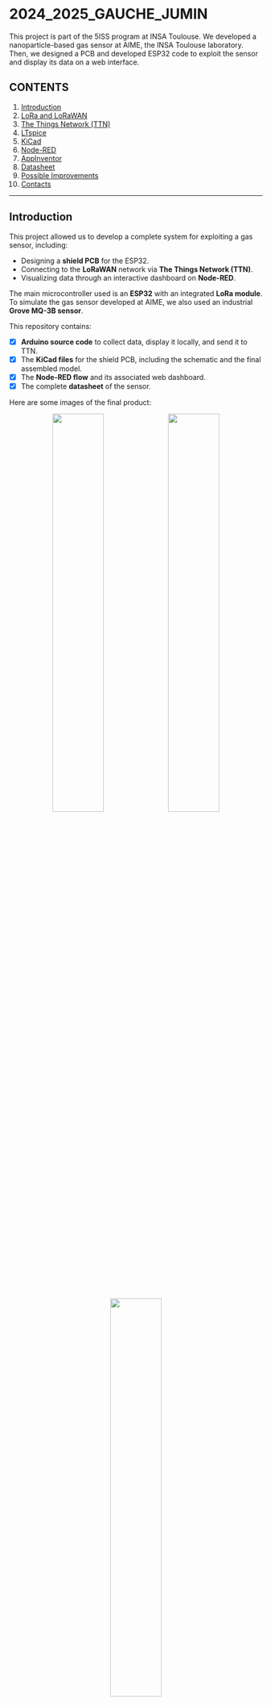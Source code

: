 # 2024_2025_GAUCHE_JUMIN
This project is part of the 5ISS program at INSA Toulouse. We developed a nanoparticle-based gas sensor at AIME, the INSA Toulouse laboratory. Then, we designed a PCB and developed ESP32 code to exploit the sensor and display its data on a web interface.

## CONTENTS
1. [Introduction](#introduction)
2. [LoRa and LoRaWAN](#lora)
3. [The Things Network (TTN)](#the-things-network-ttn)
4. [LTspice](#ltspice)
5. [KiCad](#kicad)
6. [Node-RED](#node-red)
7. [AppInventor](#appinventor)
8. [Datasheet](#datasheet)
9. [Possible Improvements](#possible-improvements)
10. [Contacts](#contacts)

---

## Introduction

This project allowed us to develop a complete system for exploiting a gas sensor, including:
- Designing a **shield PCB** for the ESP32.
- Connecting to the **LoRaWAN** network via **The Things Network (TTN)**.
- Visualizing data through an interactive dashboard on **Node-RED**.

The main microcontroller used is an **ESP32** with an integrated **LoRa module**. To simulate the gas sensor developed at AIME, we also used an industrial **Grove MQ-3B sensor**.

This repository contains:
- [x] **Arduino source code** to collect data, display it locally, and send it to TTN.
- [x] The **KiCad files** for the shield PCB, including the schematic and the final assembled model.
- [x] The **Node-RED flow** and its associated web dashboard.
- [x] The complete **datasheet** of the sensor.

Here are some images of the final product:
<div align="center">
    <img src="images/card_view1.png" width="45%"> 
    <img src="images/card_view2.png" width="45%"> 
    <img src="images/card_view3.png" width="45%">
</div>

---

## LoRa & LoRaWAN

LoRa (Long Range) is a wireless communication technology designed to transmit data over long distances with low energy consumption.

In this project, we started by establishing point-to-point communication between two modules.

Later, we registered the module on INSA's LoRaWAN network to securely send our sensor data and retrieve it via ChirpStack.

Due to issues with INSA's gateway, we decided to deploy our own LoRa gateway on The Things Network (TTN).

<div align="center">
    <img src="images/gateway_lora.png" width="50%">
</div>

---

## The Things Network (TTN)

TTN is a platform that enables the connection and management of LoRaWAN devices. The main steps in integrating with TTN were:
1. Registering our ESP32 sensor on TTN.
2. Visualizing the frames sent by the sensor.
3. Retrieving the data on **Node-RED** via the MQTT protocol.

---

## LTspice

We used **LTspice** to simulate and size the components of the sensor's signal adaptation stage. This ensured reliable and accurate data acquisition before processing it with the microcontroller.

You can learn more by reading the dedicated [README](hardware/ltspice_simulation/README.md) in the simulation section.

---

## KiCad

We designed the **shield PCB** for the ESP32 on **KiCad**, integrating:
- Signal adaptation for the gas sensor.
- Connectors for simplified integration.

Here is a view of the assembled shield:

<div align="center">
    <img src="hardware/pcb/esp32_aime_front_dimensions.png" width="45%"> 
    <img src="hardware/pcb/esp32_aime_back_dimensions.png" width="47.5%"> 
</div>

For more details, check the dedicated [README](hardware/pcb/README.md) on routing.

---

## Node-RED

**Node-RED** is a block-based programming platform used to create web interfaces. We developed a dashboard to display real-time sensor data.

Here is our dashboard:
<div align="center">
    <img src="node-red/dashboard_nodered.png" width="40%">
</div>

---

## Datasheet

The **datasheet** of the gas sensor developed at AIME details its technical characteristics, manufacturing process, and usage specifications. It is available in the [/datasheet](datasheet) directory.

---

## AppInventor

Using **AppInventor**, we designed a mobile application capable of directly communicating with a Bluetooth receiver to turn an LED on or off. You can view the application and its source files in the [/appinventor](appinventor) directory.

<div align="center">
    <img src="appinventor/screenshot_app.jpg" width="40%">
</div>

---

## Possible Improvements

1. Integrate more sensors to expand measurement capabilities.
2. Optimize the power management of the microcontroller for better autonomy.
3. Develop a mobile application to control and visualize the sensor's data.

---

## Contacts

For any questions or suggestions regarding this project, feel free to contact us:

- **Name:** Clément Gauché & Noël Jumin
- **Email:** clement.gauche@insa-toulouse.fr & noel.jumin@insa-toulouse.fr
- **GitHub:** [@Raspeur](https://github.com/Raspeur/) & [@NoNo47400](https://github.com/NoNo47400/)
